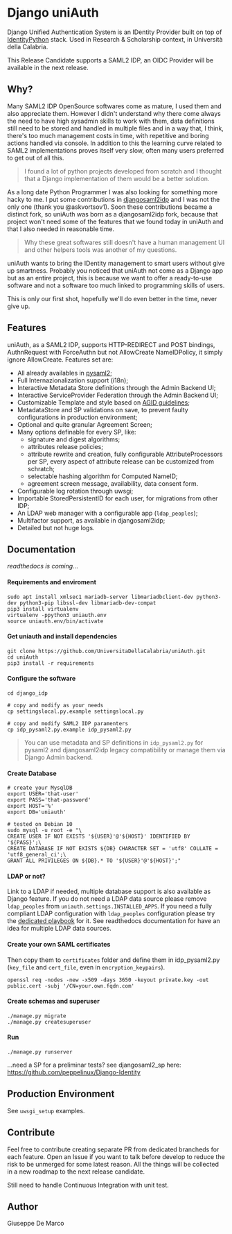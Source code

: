 # Django uniAuth

Django Unified Authentication System is an IDentity Provider built on top of [IdentityPython](https://idpy.org) stack.
Used in Research & Scholarship context, in Università della Calabria.

This Release Candidate supports a SAML2 IDP, an OIDC Provider will be available in the next release.

## Why?

Many SAML2 IDP OpenSource softwares come as mature, I used them and also appreciate them.
However I didn't understand why there come always the need to have high sysadmin skills to work with them, data definitions still need to be
stored and handled in multiple files and in a way that, I think, there's too much management costs in time, with repetitive and boring actions handled via console. In addition to this the learning curve related to SAML2 implementations proves itself very slow,  often many users preferred to get out of all this.

> I found a lot of python projects developed from scratch and I thought that a Django implementation of them would be a better solution.

As a long date Python Programmer I was also looking for something more hacky to me.
I put some contributions in [djangosaml2idp](https://github.com/OTA-Insight/djangosaml2idp) and I was not the only one (thank you @askvortsov1).
Soon these contributions became a distinct fork, so uniAuth was born as a djangosaml2idp fork, because that project won't need some of the features that we found today in uniAuth and that I also needed in reasonable time.

> Why these great softwares still doesn't have a human management UI and other helpers tools was another of my questions. 

uniAuth wants to bring the IDentity management to smart users without give up smartness.
Probably you noticed that uniAuth not come as a Django app but as an entire project, this is because we want to offer a ready-to-use software and not a software too much linked to programming skills of users.

This is only our first shot, hopefully we'll do even better in the time, never give up.


## Features

uniAuth, as a SAML2 IDP, supports HTTP-REDIRECT and POST bindings, AuthnRequest with ForceAuthn but not AllowCreate NameIDPolicy, it simply ignore AllowCreate. Features set are:

- All already availables in [pysaml2](https://github.com/IdentityPython/pysaml2);
- Full Internazionalization support (i18n);
- Interactive Metadata Store definitions through the Admin Backend UI;
- Interactive ServiceProvider Federation through the Admin Backend UI;
- Customizable Template and style based on [AGID guidelines](https://www.agid.gov.it/it/argomenti/linee-guida-design-pa);
- MetadataStore and SP validations on save, to prevent faulty configurations in production environment;
- Optional and quite granular Agreement Screen;
- Many options definable for every SP, like:
    - signature and digest algorithms;
    - attributes release policies;
    - attribute rewrite and creation, fully configurable AttributeProcessors per SP, every aspect of attribute release can be customized from schratch;
    - selectable hashing algorithm for Computed NameID;
    - agreement screen message, availability, data consent form. 
- Configurable log rotation through uwsgi;
- Importable StoredPersistentID for each user, for migrations from other IDP;
- An LDAP web manager with a configurable app (`ldap_peoples`); 
- Multifactor support, as available in djangosaml2idp;
- Detailed but not huge logs.


## Documentation 

*readthedocs is coming*...


#### Requirements and enviroment

````
sudo apt install xmlsec1 mariadb-server libmariadbclient-dev python3-dev python3-pip libssl-dev libmariadb-dev-compat
pip3 install virtualenv
virtualenv -ppython3 uniauth.env
source uniauth.env/bin/activate
````

#### Get uniauth and install dependencies
````
git clone https://github.com/UniversitaDellaCalabria/uniAuth.git 
cd uniAuth
pip3 install -r requirements

```` 

#### Configure the software
````
cd django_idp

# copy and modify as your needs
cp settingslocal.py.example settingslocal.py

# copy and modify SAML2 IDP paramenters
cp idp_pysaml2.py.example idp_pysaml2.py
````

> You can use metadata and SP definitions in `idp_pysaml2.py` for pysaml2 and djangosaml2idp legacy compatibility or manage them via Django Admin backend.

#### Create Database
````
# create your MysqlDB
export USER='that-user'
export PASS='that-password'
export HOST='%'
export DB='uniauth'

# tested on Debian 10
sudo mysql -u root -e "\
CREATE USER IF NOT EXISTS '${USER}'@'${HOST}' IDENTIFIED BY '${PASS}';\
CREATE DATABASE IF NOT EXISTS ${DB} CHARACTER SET = 'utf8' COLLATE = 'utf8_general_ci';\
GRANT ALL PRIVILEGES ON ${DB}.* TO '${USER}'@'${HOST}';"
````

#### LDAP or not?
Link to a LDAP if needed, multiple database support is also available as Django feature.
If you do not need a LDAP data source please remove `ldap_peoples` from `uniauth.settings.INSTALLED_APPS`.
If you need a fully compliant LDAP configuration with `ldap_peoples` configuration please try the [dedicated playbook]() for it.
See readthedocs documentation for have an idea for multiple LDAP data sources.


#### Create your own SAML certificates
Then copy them to `certificates` folder and define them in idp_pysaml2.py (`key_file` and `cert_file`, even in `encryption_keypairs`).
````
openssl req -nodes -new -x509 -days 3650 -keyout private.key -out public.cert -subj '/CN=your.own.fqdn.com'
````


#### Create schemas and superuser
````
./manage.py migrate
./manage.py createsuperuser
````

#### Run
````
./manage.py runserver
````

...need a SP for a preliminar tests?
see djangosaml2_sp here: https://github.com/peppelinux/Django-Identity


## Production Environment
See `uwsgi_setup` examples.


## Contribute

Feel free to contribute creating separate PR from dedicated brancheds for each feature.
Open an Issue if you want to talk before develop to reduce the risk to be unmerged for some latest reason.
All the things will be collected in a new roadmap to the next release candidate.

Still need to handle Continuous Integration with unit test.

## Author

Giuseppe De Marco





